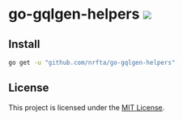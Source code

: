 # go-gqlgen-helpers ![](https://github.com/nrfta/go-gqlgen-helpers/workflows/CI/badge.svg)

## Install

```sh
go get -u "github.com/nrfta/go-gqlgen-helpers"
```

## License

This project is licensed under the [MIT License](LICENSE.md).
